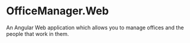 # OfficeManager.Web
An Angular Web application which allows you to manage offices and the people that work in them.
